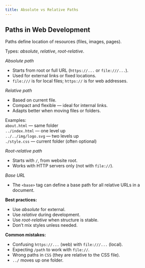 ```yaml
---
title: Absolute vs Relative Paths
---
```


## Paths in Web Development

Paths define location of resources (files, images, pages).

Types: *absolute*, *relative*, *root-relative*.

 *Absolute path*  
- Starts from root or full URL (`https://...` or `file:///...`).  
- Used for external links or fixed locations.  
- `file:///` is for local files; `https://` is for web addresses.

 *Relative path*  
- Based on current file.  
- Compact and flexible — ideal for internal links.  
- Adapts better when moving files or folders.

Examples:  
`about.html` — same folder  
`../index.html` — one level up  
`../../img/logo.svg` — two levels up  
`./style.css` — current folder (often optional)

 *Root-relative path*  
- Starts with `/`, from website root.  
- Works with HTTP servers only (not with `file://`).

 *Base URL*  
- The `<base>` tag can define a base path for all relative URLs in a document.

**Best practices:**
- Use *absolute* for external.  
- Use *relative* during development.  
- Use *root-relative* when structure is stable.  
- Don’t mix styles unless needed.

**Common mistakes:**
- Confusing `https://...` (web) with `file:///...` (local).  
- Expecting `/path` to work with `file://`.  
- Wrong paths in `CSS` (they are relative to the CSS file).  
- `../` moves up one folder.